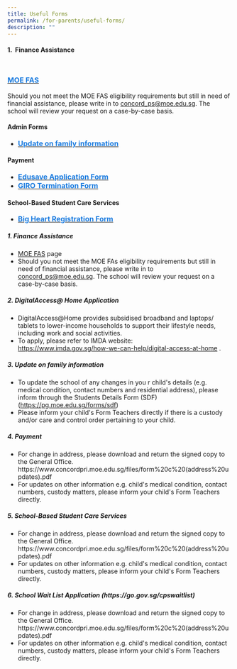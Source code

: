 ```yaml
---
title: Useful Forms
permalink: /for-parents/useful-forms/
description: ""
---
```

<h4>1.&nbsp;&nbsp;Finance Assistance</h4><br>

<a href="https://www.moe.gov.sg/financial-matters/financial-assistance" target="_blank" rel="noopener noreferrer"><span style="text-decoration:none;color:#1A7BDF; font-size:16px; font-weight:bold">MOE FAS </span></a>
<br><br>
<span style="text-decoration:font-size:16px;">Should you not meet the MOE FAS eligibility requirements but still in need of financial assistance, please write in to <a href="mailto:concord_ps@moe.edu.sg" target="_blank" rel="noopener noreferrer">concord_ps@moe.edu.sg</a>. The school will review your request on a case-by-case basis.</span>

<h4>Admin Forms</h4>
<ul>
	<li>
<a href="/files/form%20c%20(address%20updates).pdf" target="_blank" rel="noopener noreferrer"><span style="text-decoration:none;color:#1A7BDF; font-size:16px; font-weight:bold;">Update on family information</span></a>
	</li>
</ul>

<h4>Payment</h4>
<ul>
	<li>
<a href="/files/edusave_application_form_revisedsep19.pdf" target="_blank" rel="noopener noreferrer"><span style="text-decoration:none;color:#1A7BDF; font-size:16px; font-weight:bold;">Edusave Application Form </span></a>
	</li>
	<li>
		<a href="/files/giro_termination_form_revisedsep19.pdf" target="_blank" rel="noopener noreferrer"><span style="text-decoration:none;color:#1A7BDF; font-size:16px; font-weight:bold;">GIRO Termination Form </span></a>
	</li>
</ul>

<h4>School-Based Student Care Services</h4>
<ul>
	<li>
<a href="https://bigheartstudentcare.com/interest/" target="_blank" rel="noopener noreferrer"><span style="text-decoration:none;color:#1A7BDF; font-size:16px; font-weight:bold;">Big Heart Registration Form</span></a>
	</li>
	</ul>
	

<h5>1. Finance Assistance</h5>
<ul>
<li><a href="https://www.moe.gov.sg/financial-matters/financial-assistance" target="_blank" rel="noopener noreferrer">MOE FAS</a> page</li>
<li>Should you not meet the MOE FAs eligibility requirements but still in need of financial assistance, please write in to <a href="mailto:concord_ps@moe.edu.sg" target="_blank" rel="noopener noreferrer">concord_ps@moe.edu.sg</a>. The school will review your request on a case-by-case basis.</li>
</ul>

<h5>2. DigitalAccess@ Home Application</h5>
<ul>
<li>DigitalAccess@Home provides subsidised broadband and laptops/ tablets to lower-income households to support their lifestyle needs, including work and social activities.</li>
<li>To apply, please refer to IMDA website:<br><a href="https://www.imda.gov.sg/how-we-can-help/digital-access-at-home" target="_blank" rel="noopener noreferrer">https://www.imda.gov.sg/how-we-can-help/digital-access-at-home</a> .</li>
</ul>

<h5>3. Update on family information</h5>
<ul>
<li>To update the school of any changes  in you r child's details (e.g. medical condition, contact numbers and residential address),  please inform through the Students Details Form (SDF)<br>(<a href="https://pg.moe.edu.sg/forms/sdf" target="_blank" rel="noopener noreferrer">https://pg.moe.edu.sg/forms/sdf</a>)<br></li>
<li>Please inform your child's Form Teachers directly if there is a custody and/or care and control order pertaining to your child.</li>
</ul>

<h5>4. Payment</h5>
<ul>
<li>For change in address, please download and return the signed copy to the General Office. https://www.concordpri.moe.edu.sg/files/form%20c%20(address%20updates).pdf</li>
<li>For updates on other information e.g. child's medical condition, contact numbers, custody matters, please inform your child's Form Teachers directly.</li>
</ul>

<h5>5. School-Based Student Care Services</h5>
<ul>
<li>For change in address, please download and return the signed copy to the General Office. https://www.concordpri.moe.edu.sg/files/form%20c%20(address%20updates).pdf</li>
<li>For updates on other information e.g. child's medical condition, contact numbers, custody matters, please inform your child's Form Teachers directly.</li>
</ul>

<h5>6. School Wait List Application (https://go.gov.sg/cpswaitlist)</h5>
<ul>
<li>For change in address, please download and return the signed copy to the General Office. https://www.concordpri.moe.edu.sg/files/form%20c%20(address%20updates).pdf</li>
<li>For updates on other information e.g. child's medical condition, contact numbers, custody matters, please inform your child's Form Teachers directly.</li>
</ul>